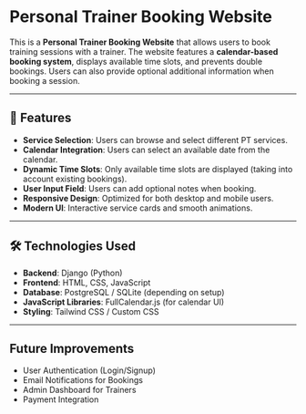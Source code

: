 # Personal Trainer Booking Website

This is a **Personal Trainer Booking Website** that allows users to book training sessions with a trainer. The website features a **calendar-based booking system**, displays available time slots, and prevents double bookings. Users can also provide optional additional information when booking a session.

---

## 🚀 Features

- **Service Selection**: Users can browse and select different PT services.
- **Calendar Integration**: Users can select an available date from the calendar.
- **Dynamic Time Slots**: Only available time slots are displayed (taking into account existing bookings).
- **User Input Field**: Users can add optional notes when booking.
- **Responsive Design**: Optimized for both desktop and mobile users.
- **Modern UI**: Interactive service cards and smooth animations.

---

## 🛠️ Technologies Used

- **Backend**: Django (Python)
- **Frontend**: HTML, CSS, JavaScript
- **Database**: PostgreSQL / SQLite (depending on setup)
- **JavaScript Libraries**: FullCalendar.js (for calendar UI)
- **Styling**: Tailwind CSS / Custom CSS

---

## Future Improvements

- User Authentication (Login/Signup)
- Email Notifications for Bookings
- Admin Dashboard for Trainers
- Payment Integration